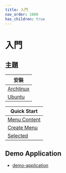 ```yaml
---
title: 入門
nav_order: 1000
has_children: true
---
```



# 入門


## 主題

| 安裝 |
| --- |
| [Archlinux](https://samwhelp.github.io/note-about-menu-applet/read/start/install/archlinux.html) |
| [Ubuntu](https://samwhelp.github.io/note-about-menu-applet/read/start/install/ubuntu.html) |


| Quick Start |
| --- |
| [Menu Content](https://samwhelp.github.io/note-about-menu-applet/read/start/menu-content.html) |
| [Create Menu](https://samwhelp.github.io/note-about-menu-applet/read/start/create-menu.html) |
| [Selected](https://samwhelp.github.io/note-about-menu-applet/read/start/selected.html)


## Demo Application

* [demo-application](https://samwhelp.github.io/note-about-menu-applet/read/start/demo-application.html)
